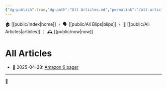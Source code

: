 ```yaml
---
{"dg-publish":true,"dg-path":"All Articles.md","permalink":"/all-articles/"}
---
```


🏠 [[public/Index\|home]]  ⋮ 🗣️ [[public/All Blips\|blips]] ⋮  📝 [[public/All Articles\|articles]]  ⋮ 🕰️ [[public/now\|now]]
# All Articles

<div><ul class="dataview list-view-ul"><li><span>📆 2025-04-28: <a data-tooltip-position="top" aria-label="Amazon's 6-Pagers" data-href="Amazon's 6-Pagers" href="Amazon's 6-Pagers" class="internal-link" target="_blank" rel="noopener nofollow">Amazon 6 pager</a></span></li></ul></div>

- - -
 
👾
